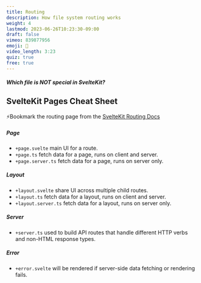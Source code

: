 ```yaml
---
title: Routing
description: How file system routing works
weight: 4
lastmod: 2023-06-26T10:23:30-09:00
draft: false
vimeo: 839877956
emoji: 🚅
video_length: 3:23
quiz: true
free: true
---
```


<quiz-modal options="+page.server.ts:+error.svelte:+layout.ts:+loading.ts" answer="+loading.ts" prize="1">
  <h5>Which file is NOT special in SvelteKit?</h5>
</quiz-modal>

## SvelteKit Pages Cheat Sheet

⚡Bookmark the routing page from the [SvelteKit Routing Docs](https://kit.svelte.dev/docs/routing)

##### Page

- `+page.svelte` main UI for a route.  
- `+page.ts` fetch data for a page, runs on client and server. 
- `+page.server.ts` fetch data for a page, runs on server only. 

##### Layout

- `+layout.svelte` share UI across multiple child routes.  
- `+layout.ts` fetch data for a layout, runs on client and server. 
- `+layout.server.ts` fetch data for a layout, runs on server only. 

##### Server 

- `+server.ts` used to build API routes that handle different HTTP verbs and non-HTML response types.

##### Error

- `+error.svelte` will be rendered if server-side data fetching or rendering fails.
